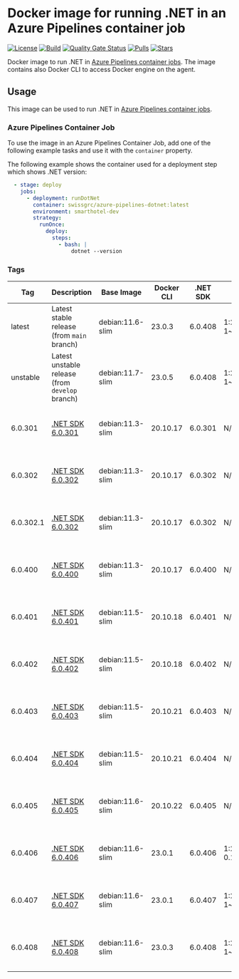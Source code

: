 # Docker image for running .NET in an Azure Pipelines container job

<!-- markdownlint-disable MD013 -->
[![License](https://img.shields.io/badge/license-MIT-blue.svg?style=flat-square)](https://github.com/swissgrc/docker-azure-pipelines-dotnet/blob/main/LICENSE) [![Build](https://img.shields.io/github/actions/workflow/status/swissgrc/docker-azure-pipelines-dotnet/publish.yml?branch=develop&style=flat-square)](https://github.com/swissgrc/docker-azure-pipelines-dotnet/actions/workflows/publish.yml) [![Quality Gate Status](https://sonarcloud.io/api/project_badges/measure?project=swissgrc_docker-azure-pipelines-dotnet&metric=alert_status)](https://sonarcloud.io/summary/new_code?id=swissgrc_docker-azure-pipelines-dotnet) [![Pulls](https://img.shields.io/docker/pulls/swissgrc/azure-pipelines-dotnet.svg?style=flat-square)](https://hub.docker.com/r/swissgrc/azure-pipelines-dotnet) [![Stars](https://img.shields.io/docker/stars/swissgrc/azure-pipelines-dotnet.svg?style=flat-square)](https://hub.docker.com/r/swissgrc/azure-pipelines-dotnet)
<!-- markdownlint-restore -->

Docker image to run .NET in [Azure Pipelines container jobs].
The image contains also Docker CLI to access Docker engine on the agent.

## Usage

This image can be used to run .NET in [Azure Pipelines container jobs].

### Azure Pipelines Container Job

To use the image in an Azure Pipelines Container Job, add one of the following example tasks and use it with the `container` property.

The following example shows the container used for a deployment step which shows .NET version:

```yaml
  - stage: deploy
    jobs:
      - deployment: runDotNet
        container: swissgrc/azure-pipelines-dotnet:latest
        environment: smarthotel-dev
        strategy:
          runOnce:
            deploy:
              steps:
                - bash: |
                    dotnet --version
```

### Tags

| Tag        | Description                                                                                     | Base Image       | Docker CLI | .NET SDK | Git                  | Git LFS | Size                                                                                                                             |
|------------|-------------------------------------------------------------------------------------------------|------------------|------------|----------|----------------------|---------|----------------------------------------------------------------------------------------------------------------------------------|
| latest     | Latest stable release (from `main` branch)                                                      | debian:11.6-slim | 23.0.3     | 6.0.408  | 1:2.39.2-1~bpo11+1   | 3.3.0   | ![Docker Image Size (tag)](https://img.shields.io/docker/image-size/swissgrc/azure-pipelines-dotnet/latest?style=flat-square)    |
| unstable   | Latest unstable release (from `develop` branch)                                                 | debian:11.7-slim | 23.0.5     | 6.0.408  | 1:2.39.2-1~bpo11+1   | 3.3.0   | ![Docker Image Size (tag)](https://img.shields.io/docker/image-size/swissgrc/azure-pipelines-dotnet/unstable?style=flat-square)  |
| 6.0.301    | [.NET SDK 6.0.301](https://github.com/dotnet/core/blob/main/release-notes/6.0/6.0.6/6.0.6.md)   | debian:11.3-slim | 20.10.17   | 6.0.301  | N/A                  | N/A     | ![Docker Image Size (tag)](https://img.shields.io/docker/image-size/swissgrc/azure-pipelines-dotnet/6.0.301?style=flat-square)   |
| 6.0.302    | [.NET SDK 6.0.302](https://github.com/dotnet/core/blob/main/release-notes/6.0/6.0.7/6.0.7.md)   | debian:11.3-slim | 20.10.17   | 6.0.302  | N/A                  | N/A     | ![Docker Image Size (tag)](https://img.shields.io/docker/image-size/swissgrc/azure-pipelines-dotnet/6.0.302?style=flat-square)   |
| 6.0.302.1  | [.NET SDK 6.0.302](https://github.com/dotnet/core/blob/main/release-notes/6.0/6.0.7/6.0.7.md)   | debian:11.3-slim | 20.10.17   | 6.0.302  | N/A                  | N/A     | ![Docker Image Size (tag)](https://img.shields.io/docker/image-size/swissgrc/azure-pipelines-dotnet/6.0.302.1?style=flat-square) |
| 6.0.400    | [.NET SDK 6.0.400](https://github.com/dotnet/core/blob/main/release-notes/6.0/6.0.8/6.0.8.md)   | debian:11.3-slim | 20.10.17   | 6.0.400  | N/A                  | N/A     | ![Docker Image Size (tag)](https://img.shields.io/docker/image-size/swissgrc/azure-pipelines-dotnet/6.0.400?style=flat-square)   |
| 6.0.401    | [.NET SDK 6.0.401](https://github.com/dotnet/core/blob/main/release-notes/6.0/6.0.9/6.0.9.md)   | debian:11.5-slim | 20.10.18   | 6.0.401  | N/A                  | N/A     | ![Docker Image Size (tag)](https://img.shields.io/docker/image-size/swissgrc/azure-pipelines-dotnet/6.0.401?style=flat-square)   |
| 6.0.402    | [.NET SDK 6.0.402](https://github.com/dotnet/core/blob/main/release-notes/6.0/6.0.10/6.0.10.md) | debian:11.5-slim | 20.10.18   | 6.0.402  | N/A                  | N/A     | ![Docker Image Size (tag)](https://img.shields.io/docker/image-size/swissgrc/azure-pipelines-dotnet/6.0.402?style=flat-square)   |
| 6.0.403    | [.NET SDK 6.0.403](https://github.com/dotnet/core/blob/main/release-notes/6.0/6.0.11/6.0.11.md) | debian:11.5-slim | 20.10.21   | 6.0.403  | N/A                  | N/A     | ![Docker Image Size (tag)](https://img.shields.io/docker/image-size/swissgrc/azure-pipelines-dotnet/6.0.403?style=flat-square)   |
| 6.0.404    | [.NET SDK 6.0.404](https://github.com/dotnet/core/blob/main/release-notes/6.0/6.0.12/6.0.12.md) | debian:11.5-slim | 20.10.21   | 6.0.404  | N/A                  | N/A     | ![Docker Image Size (tag)](https://img.shields.io/docker/image-size/swissgrc/azure-pipelines-dotnet/6.0.404?style=flat-square)   |
| 6.0.405    | [.NET SDK 6.0.405](https://github.com/dotnet/core/blob/main/release-notes/6.0/6.0.13/6.0.13.md) | debian:11.6-slim | 20.10.22   | 6.0.405  | N/A                  | 3.3.0   | ![Docker Image Size (tag)](https://img.shields.io/docker/image-size/swissgrc/azure-pipelines-dotnet/6.0.405?style=flat-square)   |
| 6.0.406    | [.NET SDK 6.0.406](https://github.com/dotnet/core/blob/main/release-notes/6.0/6.0.14/6.0.14.md) | debian:11.6-slim | 23.0.1     | 6.0.406  | 1:2.39.1-0.1~bpo11+1 | 3.3.0   | ![Docker Image Size (tag)](https://img.shields.io/docker/image-size/swissgrc/azure-pipelines-dotnet/6.0.406?style=flat-square)   |
| 6.0.407    | [.NET SDK 6.0.407](https://github.com/dotnet/core/blob/main/release-notes/6.0/6.0.15/6.0.15.md) | debian:11.6-slim | 23.0.1     | 6.0.407  | 1:2.39.2-1~bpo11+1   | 3.3.0   | ![Docker Image Size (tag)](https://img.shields.io/docker/image-size/swissgrc/azure-pipelines-dotnet/6.0.407?style=flat-square)   |
| 6.0.408    | [.NET SDK 6.0.408](https://github.com/dotnet/core/blob/main/release-notes/6.0/6.0.16/6.0.16.md) | debian:11.6-slim | 23.0.3     | 6.0.408  | 1:2.39.2-1~bpo11+1   | 3.3.0   | ![Docker Image Size (tag)](https://img.shields.io/docker/image-size/swissgrc/azure-pipelines-dotnet/6.0.408?style=flat-square)   |

[Azure Pipelines container jobs]: https://docs.microsoft.com/en-us/azure/devops/pipelines/process/container-phases
